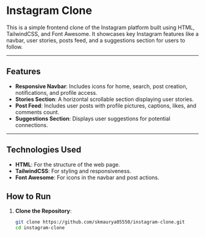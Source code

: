 # Instagram Clone



This is a simple frontend clone of the Instagram platform built using HTML, TailwindCSS, and Font Awesome. It showcases key Instagram features like a navbar, user stories, posts feed, and a suggestions section for users to follow.

---

## Features

- **Responsive Navbar**: Includes icons for home, search, post creation, notifications, and profile access.
- **Stories Section**: A horizontal scrollable section displaying user stories.
- **Post Feed**: Includes user posts with profile pictures, captions, likes, and comments count.
- **Suggestions Section**: Displays user suggestions for potential connections.

---

## Technologies Used

- **HTML**: For the structure of the web page.
- **TailwindCSS**: For styling and responsiveness.
- **Font Awesome**: For icons in the navbar and post actions.


## How to Run

1. **Clone the Repository**:
   ```bash
   git clone https://github.com/skmaurya05550/instagram-clone.git
   cd instagram-clone
   
